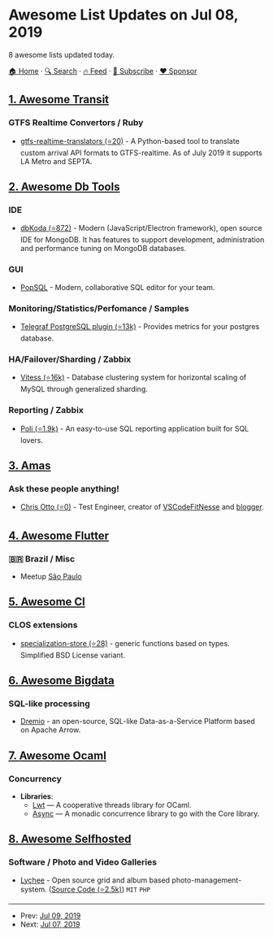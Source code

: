 # Awesome List Updates on Jul 08, 2019

8 awesome lists updated today.

[🏠 Home](/README.md) · [🔍 Search](https://www.trackawesomelist.com/search/) · [🔥 Feed](https://www.trackawesomelist.com/rss.xml) · [📮 Subscribe](https://trackawesomelist.us17.list-manage.com/subscribe?u=d2f0117aa829c83a63ec63c2f&id=36a103854c) · [❤️  Sponsor](https://github.com/sponsors/theowenyoung)



## [1. Awesome Transit](/content/CUTR-at-USF/awesome-transit/README.md)

### GTFS Realtime Convertors / Ruby

*   [gtfs-realtime-translators (⭐20)](https://github.com/Intersection/gtfs-realtime-translators) - A Python-based tool to translate custom arrival API formats to GTFS-realtime.  As of July 2019 it supports LA Metro and SEPTA.

## [2. Awesome Db Tools](/content/mgramin/awesome-db-tools/README.md)

### IDE

*   [dbKoda (⭐872)](https://github.com/SouthbankSoftware/dbkoda) - Modern (JavaScript/Electron framework), open source IDE for MongoDB. It has features to support development, administration and performance tuning on MongoDB databases.

### GUI

*   [PopSQL](https://popsql.com) - Modern, collaborative SQL editor for your team.

### Monitoring/Statistics/Perfomance / Samples

*   [Telegraf PostgreSQL plugin (⭐13k)](https://github.com/influxdata/telegraf/tree/master/plugins/inputs/postgresql) - Provides metrics for your postgres database.

### HA/Failover/Sharding / Zabbix

*   [Vitess (⭐16k)](https://github.com/vitessio/vitess) - Database clustering system for horizontal scaling of MySQL through generalized sharding.

### Reporting / Zabbix

*   [Poli (⭐1.9k)](https://github.com/shzlw/poli) - An easy-to-use SQL reporting application built for SQL lovers.

## [3. Amas](/content/sindresorhus/amas/README.md)

### Ask these people anything!

*   [Chris Otto (⭐0)](https://github.com/chrisotto6/ama) - Test Engineer, creator of [VSCodeFitNesse](https://marketplace.visualstudio.com/items?itemName=chrisotto.vscodefitnesse) and [blogger](https://www.chrisotto.tech).

## [4. Awesome Flutter](/content/Solido/awesome-flutter/README.md)

### 🇧🇷 Brazil / Misc

*   Meetup [São Paulo](https://www.meetup.com/flutter-sp)

## [5. Awesome Cl](/content/CodyReichert/awesome-cl/README.md)

### CLOS extensions

*   [specialization-store (⭐28)](https://github.com/markcox80/specialization-store/) - generic functions based on types. Simplified BSD License variant.

## [6. Awesome Bigdata](/content/newTendermint/awesome-bigdata/README.md)

### SQL-like processing

*   [Dremio](https://www.dremio.com/) - an open-source, SQL-like Data-as-a-Service Platform based on Apache Arrow.

## [7. Awesome Ocaml](/content/ocaml-community/awesome-ocaml/README.md)

### Concurrency

*   **Libraries**:
    *   [Lwt](http://ocsigen.org/lwt/) — A cooperative threads library for OCaml.
    *   [Async](https://opensource.janestreet.com/async/) — A monadic concurrence library to go with the Core library.

## [8. Awesome Selfhosted](/content/awesome-selfhosted/awesome-selfhosted/README.md)

### Software / Photo and Video Galleries

*   [Lychee](https://lycheeorg.github.io/) - Open source grid and album based photo-management-system. ([Source Code (⭐2.5k)](https://github.com/LycheeOrg/Lychee)) `MIT` `PHP`

---

- Prev: [Jul 09, 2019](/content/2019/07/09/README.md)
- Next: [Jul 07, 2019](/content/2019/07/07/README.md)